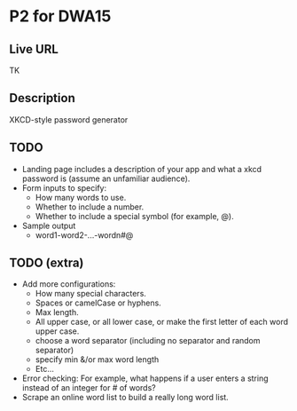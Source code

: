 # P2 for DWA15

## Live URL

TK

## Description

XKCD-style password generator

## TODO 
- Landing page includes a description of your app and what a xkcd password is (assume an unfamiliar audience).
- Form inputs to specify:
	- How many words to use.
	- Whether to include a number.
	- Whether to include a special symbol (for example, @).
- Sample output
	- word1-word2-...-wordn#@

## TODO (extra)
- Add more configurations:
	- How many special characters.
	- Spaces or camelCase or hyphens.
	- Max length.
	- All upper case, or all lower case, or make the first letter of each word upper case.
	- choose a word separator (including no separator and random separator)
	- specify min &/or max word length
	- Etc...
- Error checking: For example, what happens if a user enters a string instead of an integer for # of words?
- Scrape an online word list to build a really long word list. 